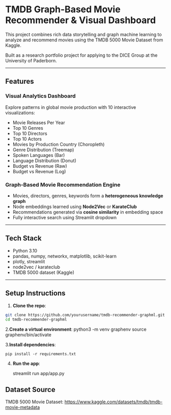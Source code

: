 # TMDB Graph-Based Movie Recommender & Visual Dashboard

This project combines rich data storytelling and graph machine learning to analyze and recommend movies using the TMDB 5000 Movie Dataset from Kaggle.

Built as a research portfolio project for applying to the DICE Group at the University of Paderborn.

---

## Features

### Visual Analytics Dashboard
Explore patterns in global movie production with 10 interactive visualizations:

- Movie Releases Per Year
- Top 10 Genres
- Top 10 Directors
- Top 10 Actors
- Movies by Production Country (Choropleth)
- Genre Distribution (Treemap)
- Spoken Languages (Bar)
- Language Distribution (Donut)
- Budget vs Revenue (Raw)
- Budget vs Revenue (Log)

### Graph-Based Movie Recommendation Engine
- Movies, directors, genres, keywords form a **heterogeneous knowledge graph**
- Node embeddings learned using **Node2Vec** or **KarateClub**
- Recommendations generated via **cosine similarity** in embedding space
- Fully interactive search using Streamlit dropdown

---

## Tech Stack

- Python 3.10
- pandas, numpy, networkx, matplotlib, scikit-learn
- plotly, streamlit
- node2vec / karateclub
- TMDB 5000 dataset (Kaggle)

---

## Setup Instructions

1. **Clone the repo**:
```bash
git clone https://github.com/yourusername/tmdb-recommender-graphml.git
cd tmdb-recommender-graphml
```
2.**Create a virtual environment**:
        python3 -m venv graphenv
        source graphenv/bin/activate


3.**Install dependencies**:

    pip install -r requirements.txt

4. **Run the app**:

    streamlit run app/app.py



## Dataset Source

TMDB 5000 Movie Dataset:
https://www.kaggle.com/datasets/tmdb/tmdb-movie-metadata 